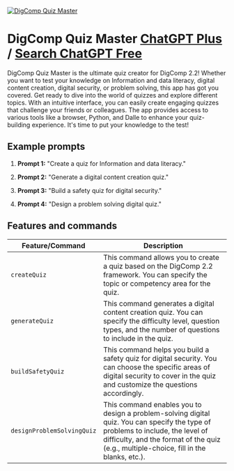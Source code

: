 
[![DigComp Quiz Master](https://files.oaiusercontent.com/file-zoZs29yLiWPYlMQnvncybxAZ?se=2123-10-16T09%3A04%3A52Z&sp=r&sv=2021-08-06&sr=b&rscc=max-age%3D31536000%2C%20immutable&rscd=attachment%3B%20filename%3D8c8390a5-24cd-41e0-a7aa-e12eb3bbc382.png&sig=oezcbktvfCUxs4czuxLXlDbVjV3Bg69%2BI5cSWXlLTR0%3D)](https://chat.openai.com/g/g-UQJ2ufiox-digcomp-quiz-master)

# DigComp Quiz Master [ChatGPT Plus](https://chat.openai.com/g/g-UQJ2ufiox-digcomp-quiz-master) / [Search ChatGPT Free](https://gptcall.net/index.html#/?search=DigComp%20Quiz%20Master)

DigComp Quiz Master is the ultimate quiz creator for DigComp 2.2! Whether you want to test your knowledge on Information and data literacy, digital content creation, digital security, or problem solving, this app has got you covered. Get ready to dive into the world of quizzes and explore different topics. With an intuitive interface, you can easily create engaging quizzes that challenge your friends or colleagues. The app provides access to various tools like a browser, Python, and Dalle to enhance your quiz-building experience. It's time to put your knowledge to the test!

## Example prompts

1. **Prompt 1:** "Create a quiz for Information and data literacy."

2. **Prompt 2:** "Generate a digital content creation quiz."

3. **Prompt 3:** "Build a safety quiz for digital security."

4. **Prompt 4:** "Design a problem solving digital quiz."


## Features and commands

| Feature/Command | Description |
| --- | --- |
| `createQuiz` | This command allows you to create a quiz based on the DigComp 2.2 framework. You can specify the topic or competency area for the quiz. |
| `generateQuiz` | This command generates a digital content creation quiz. You can specify the difficulty level, question types, and the number of questions to include in the quiz. |
| `buildSafetyQuiz` | This command helps you build a safety quiz for digital security. You can choose the specific areas of digital security to cover in the quiz and customize the questions accordingly. |
| `designProblemSolvingQuiz` | This command enables you to design a problem-solving digital quiz. You can specify the type of problems to include, the level of difficulty, and the format of the quiz (e.g., multiple-choice, fill in the blanks, etc.). |


